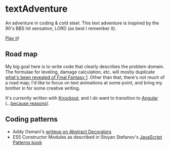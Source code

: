 textAdventure
=============

An adventure in coding &amp; cold steel. This text adventure is inspired by the 90's BBS hit sensation, LORD (as best I remember it).

[Play it](webbrewer.github.io/textAdventure)!

Road map
--------

My big goal here is to write code that clearly describes the problem domain. The formulae for leveling, damage calculation, etc. will mostly duplicate [what's been revealed of Final Fantasy 1](http://db.gamefaqs.com/console/nes/file/final_fantasy_mechanics.txt).
Other than that, there's not much of a road map; I'd like to focus on text animations at some point, and bring my brother in for some creative writing.

It's currently written with [Knockout](http://knockoutjs.com/), and I *do* want to transition to [Angular](https://angularjs.org/) (...[because reasons](http://www.google.com/trends/explore#q=angular%20js%2C%20knockout%20js%2C%20backbone%20js%2C%20ember%20js&cmpt=q)).

Coding patterns
---------------

* Addy Osmani's [writeup on Abstract Decorators](http://addyosmani.com/resources/essentialjsdesignpatterns/book/#decoratorpatternjavascript)
* ES5 Constructor Modules as described in Stoyan Stefanov's [JavaScript Patterns book](http://www.epubbud.com/book.php?g=U4H6WFZJ)
